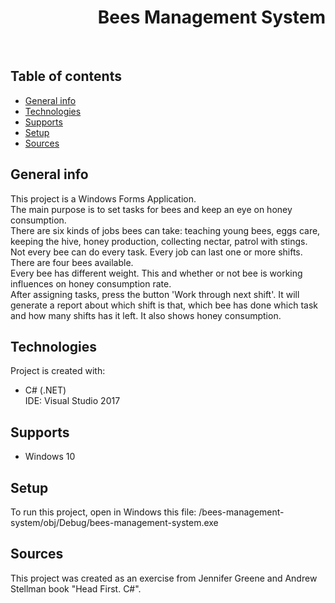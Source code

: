 <h1 align="right">Bees Management System</h1><br>

## Table of contents
* [General info](#general-info)
* [Technologies](#technologies)
* [Supports](#supports)
* [Setup](#setup)
* [Sources](#sources)

## General info
This project is a Windows Forms Application.  
The main purpose is to set tasks for bees and keep an eye on honey consumption.   
There are six kinds of jobs bees can take: teaching young bees, eggs care, keeping the hive, honey production, collecting nectar, patrol with stings.  
Not every bee can do every task. 
Every job can last one or more shifts.  
There are four bees available.  
Every bee has different weight. This and whether or not bee is working influences on honey consumption rate.  
After assigning tasks, press the button 'Work through next shift'. It will generate a report about which shift is that, which bee has done which task and how many shifts has it left. It also shows honey consumption.  
	
## Technologies
Project is created with:
* C# (.NET)  
IDE: Visual Studio 2017

## Supports
* Windows 10

## Setup
To run this project, open in Windows this file: /bees-management-system/obj/Debug/bees-management-system.exe

## Sources
This project was created as an exercise from Jennifer Greene and Andrew Stellman book "Head First. C#".
